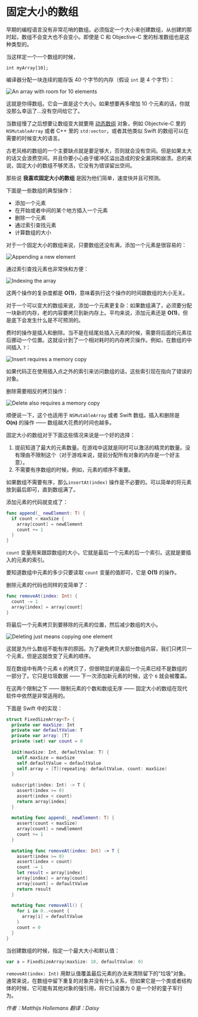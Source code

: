 # 固定大小的数组

早期的编程语言没有非常花哨的数组。必须指定一个大小来创建数组，从创建的那时起，数组不会变大也不会变小。即使是 C 和 Objective-C 里的标准数组也是这种类型的。

当这样定一个一个数组的时候，

	int myArray[10];

编译器分配一块连续的能存饭 40 个字节的内存（假设 `int` 是 4 个字节）：

![An array with room for 10 elements](Images/array.png)

这就是你得数组。它会一直是这个大小。如果想要再多增加 10 个元素的话，你就没那么幸运了...没有空间给它了。

当数组慢了之后想要让数组变大就要用 [动态数组](https://en.wikipedia.org/wiki/Dynamic_array) 对象，例如 Objectvie-C 里的 `NSMutableArray` 或者 C++ 里的 `std:vector`，或者其他类似 Swift 的数组可以在需要的时候变大的语言。

古老风格的数组的一个主要缺点就是要足够大，否则就会没有空间。但是如果太大的话又会浪费空间。并且你要小心由于缓冲区溢出造成的安全漏洞和崩溃。总的来说，固定大小的数组不够灵活，它没有为错误留出空间。

那些说 **我喜欢固定大小的数组** 是因为他们简单，速度快并且可预测。

下面是一些数组的典型操作：

- 添加一个元素
- 在开始或者中间的某个地方插入一个元素
- 删除一个元素
- 通过索引查找元素
- 计算数组的大小

对于一个固定大小的数组来说，只要数组还没有满，添加一个元素是很容易的：

![Appending a new element](Images/append.png)

通过索引查找元素也非常快和方便：

![Indexing the array](Images/indexing.png)

这两个操作的复杂度都是 **O(1)**，意味着执行这个操作的时间跟数组的大小无关。

对于一个可以变大的数组来说，添加一个元素更复杂：如果数组满了，必须要分配一块新的内存，老的内容要拷贝到新内存上。平均来说，添加元素还是 **O(1)**，但是底下会发生什么是不可预测的。

费时的操作是插入和删除。当不是在结尾处插入元素的时候，需要将后面的元素往后挪动一个位置。这就设计到了一个相对耗时的内存拷贝操作。例如，在数组的中间插入 `7`：

![Insert requires a memory copy](Images/insert.png)

如果代码正在使用插入点之外的索引来访问数组的话，这些索引现在指向了错误的对象。

删除需要相反的拷贝操作：

![Delete also requires a memory copy](Images/delete.png)

顺便说一下，这个也适用于 `NSMutableArray` 或者 Swift 数组。插入和删除是 **O(n)** 的操作 —— 数组越大花费的时间也越多。

固定大小的数组对于下面这些情况来说是一个好的选择：

1. 提前知道了最大的元素数量。在游戏中这就是同时可以激活的精灵的数量。没有理由不限制这个（对于游戏来说，提前分配所有对象的内存是一个好主意）。
2. 不需要有序数组的时候，例如，元素的顺序不重要。

如果数组不需要有序，那么`insertAt(index)` 操作是不必要的。可以简单的将元素放到最后即可，直到数组满了。

添加元素的代码就变成了：

```swift
func append(_ newElement: T) {
  if count < maxSize {
    array[count] = newElement
    count += 1
  }
}
```

`count` 变量用来跟踪数组的大小，它就是最后一个元素的后一个索引。这就是要插入的元素的索引。

要知道数组中元素的多少只要读取 `count` 变量的值即可，它是 **O(1)** 的操作。

删除元素的代码也同样的变简单了：

```swift
func removeAt(index: Int) {
  count -= 1
  array[index] = array[count]
}
```

将最后一个元素拷贝到要移除的元素的位置，然后减少数组的大小。

![Deleting just means copying one element](Images/delete-no-copy.png)

这就是为什么数组不能有序的原因。为了避免拷贝大部分数组内容，我们只拷贝一个元素，但是这就改变了元素的顺序。

现在数组中有两个元素 `6` 的拷贝了，但很明显的是最后一个元素已经不是数组的一部分了。它只是垃圾数据 —— 下一次添加新元素的时候，这个 `6` 就会被覆盖。

在这两个限制之下 —— 限制元素的个数和数组无序 —— 固定大小的数组在现代软件中依然是非常适用的。

下面是 Swift 中的实现：

```swift
struct FixedSizeArray<T> {
  private var maxSize: Int
  private var defaultValue: T
  private var array: [T]
  private (set) var count = 0
  
  init(maxSize: Int, defaultValue: T) {
    self.maxSize = maxSize
    self.defaultValue = defaultValue
    self.array = [T](repeating: defaultValue, count: maxSize)
  }
  
  subscript(index: Int) -> T {
    assert(index >= 0)
    assert(index < count)
    return array[index]
  }
  
  mutating func append(_ newElement: T) {
    assert(count < maxSize)
    array[count] = newElement
    count += 1
  }
  
  mutating func removeAt(index: Int) -> T {
    assert(index >= 0)
    assert(index < count)
    count -= 1
    let result = array[index]
    array[index] = array[count]
    array[count] = defaultValue
    return result
  }
  
  mutating func removeAll() {
    for i in 0..<count {
      array[i] = defaultValue
    }
    count = 0
  }
}
```

当创建数组的时候，指定一个最大大小和默认值：

```swift
var a = FixedSizeArray(maxSize: 10, defaultValue: 0)
```

`removeAt(index: Int)` 用默认值覆盖最后元素的办法来清除留下的“垃圾”对象。通常来说，在数组中留下重复的对象并没有什么关系，但如果它是一个类或者结构体的时候，它可能有其他对象的强引用，将它们设置为 0 是一个好的童子军行为。

*作者：Matthijs Hollemans 翻译：Daisy*


